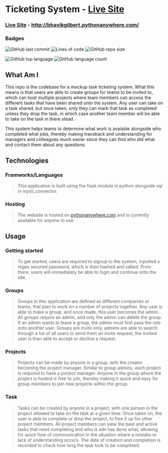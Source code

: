 # Ticketing System - [Live Site](http://bhavikgilbert.pythonanywhere.com/)

### [Live Site](http://bhavikgilbert.pythonanywhere.com/) - http://bhavikgilbert.pythonanywhere.com/
  
### Badges
![GitHub last commit](https://img.shields.io/github/last-commit/Bhavik-Gilbert/Ticketing-System)
![Lines of code](https://img.shields.io/tokei/lines/github/Bhavik-Gilbert/Ticketing-System)
![GitHub repo size](https://img.shields.io/github/repo-size/Bhavik-Gilbert/Ticketing-System)  

![GitHub top language](https://img.shields.io/github/languages/top/Bhavik-Gilbert/Ticketing-System)
![GitHub language count](https://img.shields.io/github/languages/count/Bhavik-Gilbert/Ticketing-System)

## What Am I
This repo is the codebase for a mockup task ticketing system. What this means is that users are able to create groups for teams to be invited to, which can host multiple projects where team members can access the different tasks that have been shared onto the system. Any user can take on a task shared, but once taken, only they can mark that task as completed unless they drop the task, in which case another team member will be able to take on the task in there stead.
  
This system helps teams to determine what work is avaiable alongside who completed what jobs, thereby making traceback and understanding for managers and colleagues much easier since they can find who did what and contact them about any questions.  
  
    
## Technologies
### Framworks/Languages
>This application is built using the flask module in python alongside sql in mysli_connector.
### Hosting
>The website is hosted on [pythonanywhere.com](https://www.pythonanywhere.com) and is currently available for anyone to use
  
  
## Usage
### Getting started
>To get started, users are required to signup to the system, inputted a regex secured password, which is then hashed and salted. From there, users will immediately be able to login and continue onto the site.  
  
### Groups
>Groups in this application are defined as different companies or teams, that plan to work on a number of projects together. Any user is able to make a group, and once made, this user becomes the admin. All groups require an admin, and only the admin can delete the group. If an admin wants to leave a group, the admin must first pass the role onto another user.
Groups are invite only, admins are able to search through a list of all users to send them an invite request, the invited user is then able to accept or decline a request.  
  
### Projects
>Projects can be made by anyone in a group, with the creator becoming the project manager. Similar to group admins, each project is required to have a porject manager. Anyone in the group where the project is hosted is free to join, thereby making it quick and easy for group members to join new projects within the group.  

### Task
>Tasks can be created by anyone in a project, with one person in the project allowed to take on the task at a given time. Once taken on, the user is able to complete or drop the project, to free it up for other project members. All project members can view the past and active tasks that need completing and who is adn has done what, allowing for quick flow of communication in the situation where a mistake or lack of understanding occurs. The date of creation and completion is recorded to check how long the task took to be completed.
